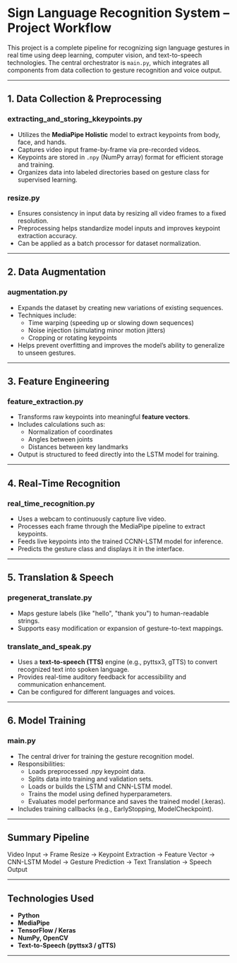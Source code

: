 # Sign Language Recognition System – Project Workflow

This project is a complete pipeline for recognizing sign language gestures in real time using deep learning, computer vision, and text-to-speech technologies. The central orchestrator is `main.py`, which integrates all components from data collection to gesture recognition and voice output.

---

## 1. Data Collection & Preprocessing

### extracting_and_storing_kkeypoints.py
- Utilizes the **MediaPipe Holistic** model to extract keypoints from body, face, and hands.
- Captures video input frame-by-frame via pre-recorded videos.
- Keypoints are stored in `.npy` (NumPy array) format for efficient storage and training.
- Organizes data into labeled directories based on gesture class for supervised learning.

### resize.py
- Ensures consistency in input data by resizing all video frames to a fixed resolution.
- Preprocessing helps standardize model inputs and improves keypoint extraction accuracy.
- Can be applied as a batch processor for dataset normalization.

---

## 2. Data Augmentation

### augmentation.py
- Expands the dataset by creating new variations of existing sequences.
- Techniques include:
  - Time warping (speeding up or slowing down sequences)
  - Noise injection (simulating minor motion jitters)
  - Cropping or rotating keypoints
- Helps prevent overfitting and improves the model’s ability to generalize to unseen gestures.

---

## 3. Feature Engineering

### feature_extraction.py
- Transforms raw keypoints into meaningful **feature vectors**.
- Includes calculations such as:
  - Normalization of coordinates
  - Angles between joints
  - Distances between key landmarks
- Output is structured to feed directly into the LSTM model for training.

---


## 4. Real-Time Recognition

### real_time_recognition.py
- Uses a webcam to continuously capture live video.
- Processes each frame through the MediaPipe pipeline to extract keypoints.
- Feeds live keypoints into the trained CCNN-LSTM model for inference.
- Predicts the gesture class and displays it in the interface.

---

## 5. Translation & Speech

### pregenerat_translate.py
- Maps gesture labels (like "hello", "thank you") to human-readable strings.
- Supports easy modification or expansion of gesture-to-text mappings.

### translate_and_speak.py
- Uses a **text-to-speech (TTS)** engine (e.g., pyttsx3, gTTS) to convert recognized text into spoken language.
- Provides real-time auditory feedback for accessibility and communication enhancement.
- Can be configured for different languages and voices.

---

## 6. Model Training

### main.py
- The central driver for training the gesture recognition model.
- Responsibilities:
  - Loads preprocessed .npy keypoint data.
  - Splits data into training and validation sets.
  - Loads or builds the LSTM and CNN-LSTM model.
  - Trains the model using defined hyperparameters.
  - Evaluates model performance and saves the trained model (.keras).
- Includes training callbacks (e.g., EarlyStopping, ModelCheckpoint).

---

## Summary Pipeline
Video Input → Frame Resize → Keypoint Extraction → Feature Vector → CNN-LSTM Model → Gesture Prediction → Text Translation → Speech Output

---

## Technologies Used

- **Python**
- **MediaPipe**
- **TensorFlow / Keras**
- **NumPy, OpenCV**
- **Text-to-Speech (pyttsx3 / gTTS)**

---
